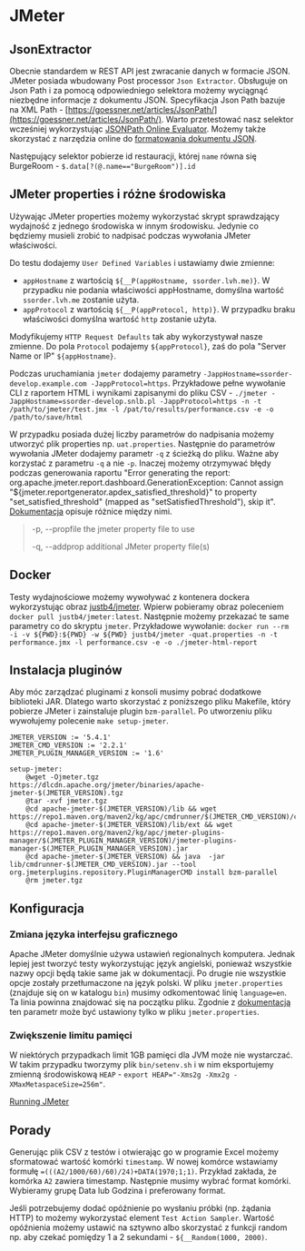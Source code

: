 # JMeter

## JsonExtractor

Obecnie standardem w REST API jest zwracanie danych w formacie JSON. JMeter posiada wbudowany Post processor `Json Extractor`. Obsługuje on Json Path i za pomocą odpowiedniego selektora możemy wyciągnąć niezbędne informacje z dokumentu JSON. Specyfikacja Json Path bazuje na XML Path - [https://goessner.net/articles/JsonPath/](https://goessner.net/articles/JsonPath/). Warto przetestować nasz selektor wcześniej wykorzystując [JSONPath Online Evaluator](https://jsonpath.com/). Możemy także skorzystać z narzędzia online do [formatowania dokumentu JSON](https://jsonformatter.org/).

Następujący selektor pobierze id restauracji, której `name` równa się BurgeRoom - `$.data[?(@.name=="BurgeRoom")].id`

## JMeter properties i różne środowiska

Używając JMeter properties możemy wykorzystać skrypt sprawdzający wydajność z jednego środowiska w innym środowisku. Jedynie co będziemy musieli zrobić to nadpisać podczas wywołania JMeter właściwości.

Do testu dodajemy `User Defined Variables` i ustawiamy dwie zmienne:

* `appHostname` z wartością `${__P(appHostname, ssorder.lvh.me)}`. W przypadku nie podania właściwości appHostname, domyślna wartość `ssorder.lvh.me` zostanie użyta.
* `appProtocol` z wartością `${__P(appProtocol, http)}`. W przypadku braku właściwości domyślna wartość `http` zostanie użyta.

Modyfikujemy `HTTP Request Defaults` tak aby wykorzystywał nasze zmienne. Do pola `Protocol` podajemy `${appProtocol}`, zaś do pola "Server Name or IP" `${appHostname}`.

Podczas uruchamiania `jmeter` dodajemy parametry `-JappHostname=ssorder-develop.example.com -JappProtocol=https`.
Przykładowe pełne wywołanie CLI z raportem HTML i wynikami zapisanymi do pliku CSV - `./jmeter -JappHostname=ssorder-develop.snlb.pl -JappProtocol=https -n -t /path/to/jmeter/test.jmx -l /pat/to/results/performance.csv -e -o /path/to/save/html`

W przypadku posiada dużej liczby parametrów do nadpisania możemy utworzyć plik properties np. `uat.properties`. Następnie do parametrów wywołania JMeter dodajemy parametr `-q` z ścieżką do pliku.
Ważne aby korzystać z parametru `-q` a nie `-p`. Inaczej możemy otrzymywać błędy podczas generowania raportu "Error generating the report: org.apache.jmeter.report.dashboard.GenerationException: Cannot assign "${jmeter.reportgenerator.apdex_satisfied_threshold}" to property "set_satisfied_threshold" (mapped as "setSatisfiedThreshold"), skip it".
[Dokumentacja](https://jmeter.apache.org/usermanual/get-started.html#options) opisuje różnice między nimi.

>-p, --propfile <argument>
>    the jmeter property file to use
>
>-q, --addprop <argument>
>    additional JMeter property file(s)

## Docker

Testy wydajnościowe możemy wywoływać z kontenera dockera wykorzystując obraz [justb4/jmeter](https://hub.docker.com/r/justb4/jmeter).
Wpierw pobieramy obraz poleceniem `docker pull justb4/jmeter:latest`. Następnie możemy przekazać te same parametry co do skryptu `jmeter`.
Przykładowe wywołanie: `docker run --rm -i -v ${PWD}:${PWD} -w ${PWD} justb4/jmeter -quat.properties -n -t performance.jmx -l performance.csv -e -o ./jmeter-html-report`

## Instalacja pluginów

Aby móc zarządzać pluginami z konsoli musimy pobrać dodatkowe biblioteki JAR. Dlatego warto skorzystać z poniższego pliku Makefile, który pobierze JMeter i zainstaluje plugin `bzm-parallel`.
Po utworzeniu pliku wywołujemy polecenie `make setup-jmeter`.

```
JMETER_VERSION := '5.4.1'
JMETER_CMD_VERSION := '2.2.1'
JMETER_PLUGIN_MANAGER_VERSION := '1.6'

setup-jmeter:
	@wget -Ojmeter.tgz https://dlcdn.apache.org/jmeter/binaries/apache-jmeter-$(JMETER_VERSION).tgz
	@tar -xvf jmeter.tgz
	@cd apache-jmeter-$(JMETER_VERSION)/lib && wget https://repo1.maven.org/maven2/kg/apc/cmdrunner/$(JMETER_CMD_VERSION)/cmdrunner-$(JMETER_CMD_VERSION).jar
	@cd apache-jmeter-$(JMETER_VERSION)/lib/ext && wget https://repo1.maven.org/maven2/kg/apc/jmeter-plugins-manager/$(JMETER_PLUGIN_MANAGER_VERSION)/jmeter-plugins-manager-$(JMETER_PLUGIN_MANAGER_VERSION).jar
	@cd apache-jmeter-$(JMETER_VERSION) && java  -jar lib/cmdrunner-$(JMETER_CMD_VERSION).jar --tool org.jmeterplugins.repository.PluginManagerCMD install bzm-parallel
	@rm jmeter.tgz
```

## Konfiguracja

### Zmiana języka interfejsu graficznego

Apache JMeter domyślnie używa ustawień regionalnych komputera.
Jednak lepiej jest tworzyć testy wykorzystując język angielski, ponieważ wszystkie nazwy opcji będą takie same jak w dokumentacji. Po drugie nie wszystkie opcje zostały przetłumaczone na język polski.
W pliku `jmeter.properties` (znajduje się on w katalogu `bin`) musimy odkomentować linię `language=en`.
Ta linia powinna znajdować się na początku pliku.
Zgodnie z [dokumentacją](https://jmeter.apache.org/usermanual/properties_reference.html#language) ten parametr może być ustawiony tylko w pliku `jmeter.properties`.

### Zwiększenie limitu pamięci

W niektórych przypadkach limit 1GB pamięci dla JVM może nie wystarczać. W takim przypadku tworzymy plik `bin/setenv.sh` i w nim eksportujemy zmienną środowiskową `HEAP` - `export HEAP="-Xms2g -Xmx2g -XMaxMetaspaceSize=256m"`.

[Running JMeter](https://jmeter.apache.org/usermanual/get-started.html)

## Porady

Generując plik CSV z testów i otwierając go w programie Excel możemy sformatować wartość komórki `timestamp`. W nowej komórce wstawiamy formułę `=(((A2/1000/60)/60)/24)+DATA(1970;1;1)`. Przykład zakłada, że komórka `A2` zawiera timestamp. Następnie musimy wybrać format komórki. Wybieramy grupę Data lub Godzina i preferowany format.

Jeśli potrzebujemy dodać opóźnienie po wysłaniu próbki (np. żądania HTTP) to możemy wykorzystać element `Test Action Sampler`. Wartość opóźnienia możemy ustawić na sztywno albo skorzystać z funkcji random np. aby czekać pomiędzy 1 a 2 sekundami - `${__Random(1000, 2000)`.
